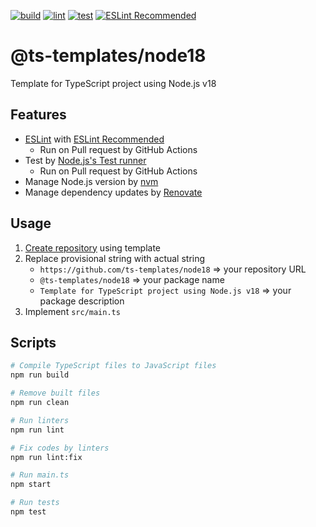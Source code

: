 [![build](https://github.com/ts-templates/node18/actions/workflows/build.yml/badge.svg)](https://github.com/ts-templates/node18/actions/workflows/build.yml)
[![lint](https://github.com/ts-templates/node18/actions/workflows/lint.yml/badge.svg)](https://github.com/ts-templates/node18/actions/workflows/lint.yml)
[![test](https://github.com/ts-templates/node18/actions/workflows/test.yml/badge.svg)](https://github.com/ts-templates/node18/actions/workflows/test.yml)
[![ESLint Recommended](https://img.shields.io/badge/eslint-recommended-%234B32C3)](https://github.com/eslint-recommended)

# @ts-templates/node18

Template for TypeScript project using Node.js v18

## Features

- [ESLint](https://eslint.org/) with [ESLint Recommended](https://github.com/eslint-recommended)
  - Run on Pull request by GitHub Actions
- Test by [Node.js's Test runner](https://nodejs.org/api/test.html)
  - Run on Pull request by GitHub Actions
- Manage Node.js version by [nvm](https://github.com/nvm-sh/nvm)
- Manage dependency updates by [Renovate](https://renovatebot.com/)

## Usage

1. [Create repository](https://github.com/ts-templates/node18/generate) using template
2. Replace provisional string with actual string
    - `https://github.com/ts-templates/node18` => your repository URL
    - `@ts-templates/node18` => your package name
    - `Template for TypeScript project using Node.js v18` => your package description
3. Implement `src/main.ts`

## Scripts

```sh
# Compile TypeScript files to JavaScript files
npm run build

# Remove built files
npm run clean

# Run linters
npm run lint

# Fix codes by linters
npm run lint:fix

# Run main.ts
npm start

# Run tests
npm test
```
